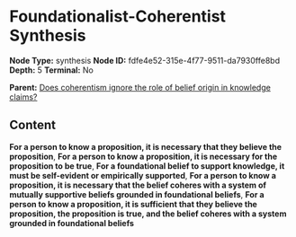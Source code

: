 # Foundationalist-Coherentist Synthesis

**Node Type:** synthesis
**Node ID:** fdfe4e52-315e-4f77-9511-da7930ffe8bd
**Depth:** 5
**Terminal:** No

**Parent:** [Does coherentism ignore the role of belief origin in knowledge claims?](does-coherentism-ignore-the-role-of-belief-origin-in-knowledge-claims-antithesis-65438b62-2bc3-40cb-bad8-da2b62f82e7f.md)

## Content

**For a person to know a proposition, it is necessary that they believe the proposition**, **For a person to know a proposition, it is necessary for the proposition to be true**, **For a foundational belief to support knowledge, it must be self-evident or empirically supported**, **For a person to know a proposition, it is necessary that the belief coheres with a system of mutually supportive beliefs grounded in foundational beliefs**, **For a person to know a proposition, it is sufficient that they believe the proposition, the proposition is true, and the belief coheres with a system grounded in foundational beliefs**
